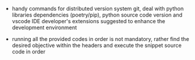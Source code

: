 - handy commands for distributed version system git, deal with python libraries dependencies 
    (poetry/pip), python source code version and vscode IDE developer's extensions suggested to 
    enhance the development environment

- running all the provided codes in order is not mandatory, rather find the desired objective within 
    the headers and execute the snippet source code in order